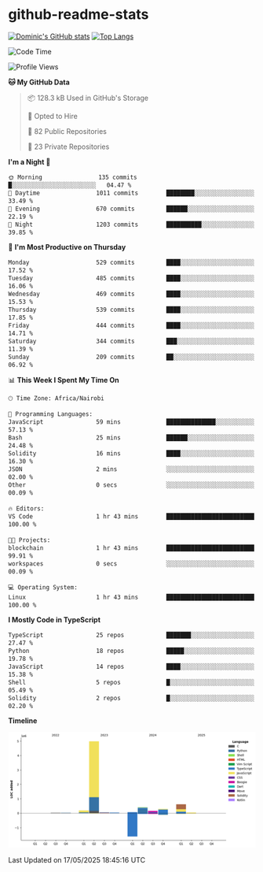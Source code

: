 # github-readme-stats
[![Dominic's GitHub stats](https://github-readme-stats.vercel.app/api?username=Domengo&show_icons=true)](https://github.com/anuraghazra/github-readme-stats)
[![Top Langs](https://github-readme-stats.vercel.app/api/top-langs/?username=Domengo&show_icons=true)](https://github.com/Domengo/github-readme-stats)

<!--START_SECTION:waka-->
![Code Time](http://img.shields.io/badge/Code%20Time-1%2C095%20hrs%2019%20mins-blue)

![Profile Views](http://img.shields.io/badge/Profile%20Views-0-blue)

**🐱 My GitHub Data** 

> 📦 128.3 kB Used in GitHub's Storage 
 > 
> 💼 Opted to Hire
 > 
> 📜 82 Public Repositories 
 > 
> 🔑 23 Private Repositories 
 > 
**I'm a Night 🦉** 

```text
🌞 Morning                135 commits         █░░░░░░░░░░░░░░░░░░░░░░░░   04.47 % 
🌆 Daytime                1011 commits        ████████░░░░░░░░░░░░░░░░░   33.49 % 
🌃 Evening                670 commits         ██████░░░░░░░░░░░░░░░░░░░   22.19 % 
🌙 Night                  1203 commits        ██████████░░░░░░░░░░░░░░░   39.85 % 
```
📅 **I'm Most Productive on Thursday** 

```text
Monday                   529 commits         ████░░░░░░░░░░░░░░░░░░░░░   17.52 % 
Tuesday                  485 commits         ████░░░░░░░░░░░░░░░░░░░░░   16.06 % 
Wednesday                469 commits         ████░░░░░░░░░░░░░░░░░░░░░   15.53 % 
Thursday                 539 commits         ████░░░░░░░░░░░░░░░░░░░░░   17.85 % 
Friday                   444 commits         ████░░░░░░░░░░░░░░░░░░░░░   14.71 % 
Saturday                 344 commits         ███░░░░░░░░░░░░░░░░░░░░░░   11.39 % 
Sunday                   209 commits         ██░░░░░░░░░░░░░░░░░░░░░░░   06.92 % 
```


📊 **This Week I Spent My Time On** 

```text
🕑︎ Time Zone: Africa/Nairobi

💬 Programming Languages: 
JavaScript               59 mins             ██████████████░░░░░░░░░░░   57.13 % 
Bash                     25 mins             ██████░░░░░░░░░░░░░░░░░░░   24.48 % 
Solidity                 16 mins             ████░░░░░░░░░░░░░░░░░░░░░   16.30 % 
JSON                     2 mins              ░░░░░░░░░░░░░░░░░░░░░░░░░   02.00 % 
Other                    0 secs              ░░░░░░░░░░░░░░░░░░░░░░░░░   00.09 % 

🔥 Editors: 
VS Code                  1 hr 43 mins        █████████████████████████   100.00 % 

🐱‍💻 Projects: 
blockchain               1 hr 43 mins        █████████████████████████   99.91 % 
workspaces               0 secs              ░░░░░░░░░░░░░░░░░░░░░░░░░   00.09 % 

💻 Operating System: 
Linux                    1 hr 43 mins        █████████████████████████   100.00 % 
```

**I Mostly Code in TypeScript** 

```text
TypeScript               25 repos            ███████░░░░░░░░░░░░░░░░░░   27.47 % 
Python                   18 repos            █████░░░░░░░░░░░░░░░░░░░░   19.78 % 
JavaScript               14 repos            ████░░░░░░░░░░░░░░░░░░░░░   15.38 % 
Shell                    5 repos             █░░░░░░░░░░░░░░░░░░░░░░░░   05.49 % 
Solidity                 2 repos             █░░░░░░░░░░░░░░░░░░░░░░░░   02.20 % 
```



**Timeline**

![Lines of Code chart](https://raw.githubusercontent.com/Domengo/Domengo/main/assets/bar_graph.png)


 Last Updated on 17/05/2025 18:45:16 UTC
<!--END_SECTION:waka-->


